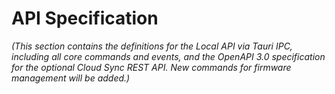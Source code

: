 # API Specification

_(This section contains the definitions for the Local API via Tauri IPC, including all core commands and events, and the OpenAPI 3.0 specification for the optional Cloud Sync REST API. New commands for firmware management will be added.)_